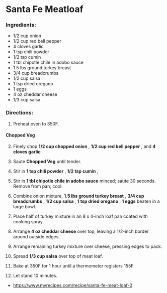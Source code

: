 # Santa Fe Meatloaf 

### Ingredients: 
* 1/2 cup onion
* 1/2 cup red bell pepper
* 4 cloves garlic
* 1 tsp chili powder
* 1/2 tsp cumin
* 1 tbl chipotle chile in adobo sauce
* 1.5 lbs ground turkey breast
* 3/4 cup breadcrumbs
* 1/2 cup salsa
* 1 tsp dried oregano
* 1 eggs
* 4 oz cheddar cheese
* 1/3 cup salsa

### Directions: 
1. Preheat oven to 350F. 

#### Chopped Veg
2. Finely chop **1/2 cup chopped onion** , **1/2 cup red bell pepper** , and **4 cloves garlic** 


3. Saute **Chopped Veg** until tender. 
4. Stir in **1 tsp chili powder** , **1/2 tsp cumin** , 
5. Stir in **1 tbl chipotle chile in adobo sauce** minced; saute 30 seconds. Remove from pan; cool. 
6. Combine onion mixture, **1.5 lbs ground turkey breast** , **3/4 cup breadcrumbs** , **1/2 cup salsa** , **1 tsp dried oregano** , **1 eggs** beaten in a large bowl. 
7. Place half of turkey mixture in an 8 x 4-inch loaf pan coated with cooking spray. 
8. Arrange **4 oz cheddar cheese** over top, leaving a 1/2-inch border around outside edges. 
9. Arrange remaining turkey mixture over cheese, pressing edges to pack. 
10. Spread **1/3 cup salsa** over top of meat loaf. 
11. Bake at 350F for 1 hour until a thermometer registers 155F. 
12. Let stand 10 minutes. 
* https://www.myrecipes.com/recipe/santa-fe-meat-loaf-0 
